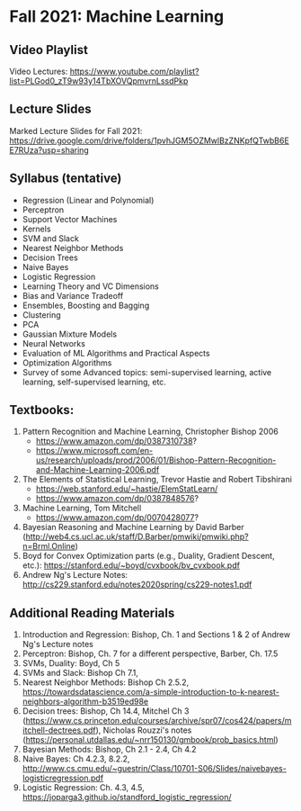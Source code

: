 # Fall 2021: Machine Learning

## Video Playlist
Video Lectures: https://www.youtube.com/playlist?list=PLGod0_zT9w93y14TbXOVQpmvrnLssdPkp

## Lecture Slides
Marked Lecture Slides for Fall 2021: https://drive.google.com/drive/folders/1pvhJGM5OZMwlBzZNKpfQTwbB6EE7RUza?usp=sharing

## Syllabus (tentative)
- Regression (Linear and Polynomial)
- Perceptron
- Support Vector Machines
- Kernels
- SVM and Slack
- Nearest Neighbor Methods
- Decision Trees
- Naive Bayes
- Logistic Regression
- Learning Theory and VC Dimensions
- Bias and Variance Tradeoff
- Ensembles, Boosting and Bagging
- Clustering
- PCA
- Gaussian Mixture Models
- Neural Networks
- Evaluation of ML Algorithms and Practical Aspects
- Optimization Algorithms
- Survey of some Advanced topics: semi-supervised learning, active learning, self-supervised learning, etc.

## Textbooks:
1) Pattern Recognition and Machine Learning, Christopher Bishop 2006
    - https://www.amazon.com/dp/0387310738?
    - https://www.microsoft.com/en-us/research/uploads/prod/2006/01/Bishop-Pattern-Recognition-and-Machine-Learning-2006.pdf
2) The Elements of Statistical Learning, Trevor Hastie and Robert Tibshirani
    - https://web.stanford.edu/~hastie/ElemStatLearn/
    - https://www.amazon.com/dp/0387848576?
3) Machine Learning, Tom Mitchell
    - https://www.amazon.com/dp/0070428077?
4) Bayesian Reasoning and Machine Learning by David Barber (http://web4.cs.ucl.ac.uk/staff/D.Barber/pmwiki/pmwiki.php?n=Brml.Online)
5) Boyd for Convex Optimization parts (e.g., Duality, Gradient Descent, etc.): https://stanford.edu/~boyd/cvxbook/bv_cvxbook.pdf
6) Andrew Ng's Lecture Notes: http://cs229.stanford.edu/notes2020spring/cs229-notes1.pdf

## Additional Reading Materials
1) Introduction and Regression: Bishop, Ch. 1 and Sections 1 & 2 of Andrew Ng's Lecture notes
2) Perceptron: Bishop, Ch. 7 for a different perspective, Barber, Ch. 17.5
3) SVMs, Duality: Boyd, Ch 5
4) SVMs and Slack: Bishop Ch 7.1, 
5) Nearest Neighbor Methods: Bishop Ch 2.5.2, https://towardsdatascience.com/a-simple-introduction-to-k-nearest-neighbors-algorithm-b3519ed98e
6) Decision trees: Bishop, Ch 14.4,  Mitchel Ch 3 (https://www.cs.princeton.edu/courses/archive/spr07/cos424/papers/mitchell-dectrees.pdf), Nicholas Rouzzi's notes (https://personal.utdallas.edu/~nrr150130/gmbook/prob_basics.html)
7) Bayesian Methods: Bishop, Ch 2.1 - 2.4, Ch 4.2
8) Naive Bayes: Ch 4.2.3, 8.2.2, http://www.cs.cmu.edu/~guestrin/Class/10701-S06/Slides/naivebayes-logisticregression.pdf
9) Logistic Regression: Ch. 4.3, 4.5, https://joparga3.github.io/standford_logistic_regression/

